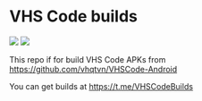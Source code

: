 # VHS Code builds

![](https://github.com/HitaloSama/VHSCode-builds/workflows/Android%20CI/badge.svg)
![](https://img.shields.io/badge/Last%20update-17/06/2020-33CD56)

This repo if for build VHS Code APKs from https://github.com/vhqtvn/VHSCode-Android

You can get builds at https://t.me/VHSCodeBuilds
